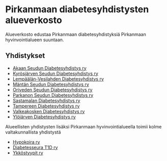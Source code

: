 # Pirkanmaan diabetesyhdistysten alueverkosto

Alueverkosto edustaa Pirkanmaan diabetesyhdistyksiä Pirkanmaan hyvinvointialueen suuntaan.

## Yhdistykset
* [Akaan Seudun Diabetesyhdistys ry](https://www.diabetes.fi/yhteiso/jasenyhdistykset/paikallisyhdistysten_infosivut/akaa)
* [Kyrösjärven Seudun Diabetesyhdistys ry](http://www.diabeteskyrosjarvi.net/)
* [Lempäälän-Vesilahden Diabetesyhdistys ry](http://www.diabetes-lempaala-vesilahti.net/)
* [Mäntän Seudun Diabetesyhdistys ry](http://mantanseudundiabetes.fi/)
* [Oriveden Seudun Diabetesyhdistys ry](https://www.diabetes.fi/yhteiso/jasenyhdistykset/paikallisyhdistysten_infosivut/orivesi)
* [Parkanon Seudun Diabetesyhdistys ry](https://www.diabetes.fi/yhteiso/jasenyhdistykset/paikallisyhdistysten_infosivut/parkano)
* [Sastamalan Diabetesyhdistys ry](http://www.sastamalandiabetesyhdistys.net/)
* [Tampereen Diabetesyhdistys ry](http://www.tampereendiabetesyhdistys.fi/)
* [Valkeakosken Diabetesyhdistys ry](http://www.valkeakoskendiabetes.com/)
* [Ylöjärven Diabetesyhdistys ry](http://www.ylojarvendiabetesyhdistys.fi/)

Alueellisten yhdistysten lisäksi Pirkanmaan hyvinvointialueella toimii kolme valtakunnallista yhdistystä
* [Hypokoira ry](http://hypokoira.fi/)
* [Diabetesseura T1D ry](http://plasma.fi/)
* [Ykköstyypit ry](https://ykkostyypit.fi/)
